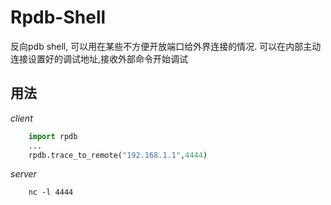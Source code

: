 # Rpdb-Shell
反向pdb shell, 可以用在某些不方便开放端口给外界连接的情况.
可以在内部主动连接设置好的调试地址,接收外部命令开始调试

## 用法

*client*

```python
    import rpdb
    ...
    rpdb.trace_to_remote("192.168.1.1",4444)
```

*server*

```shell
    nc -l 4444
```


